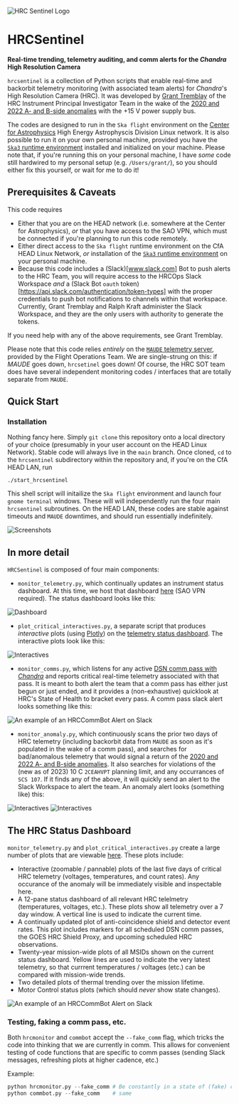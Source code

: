 
![HRC Sentinel Logo](misc/hrcsentinel_logo.png)

# HRCSentinel
__Real-time trending, telemetry auditing, and comm alerts for the *Chandra* High Resolution Camera__

`hrcsentinel` is a collection of Python scripts that enable real-time and backorbit telemetry monitoring (with associated team alerts) for *Chandra*'s High Resolution Camera (HRC). It was developed by [Grant Tremblay](www.granttremblay.com) of the HRC Instrument Principal Investigator Team in the wake of the [2020 and 2022 A- and B-side anomalies](https://cxc.cfa.harvard.edu/newsletters/news_31/article4.html) with the +15 V power supply bus. 

The codes are designed to run in the `Ska flight` environment on the [Center for Astrophysics](www.cfa.harvard.edu) High Energy Astrophyscis Division Linux network. It is also possible to run it on your own personal machine, provided you have the [`Ska3` runtime environment](https://github.com/sot/skare3/wiki/Ska3-runtime-environment-for-users) installed and initialized on your machine. Please note that, if you're running this on your personal machine, I have *some* code still hardwired to my personal setup (e.g. `/Users/grant/`), so you should either fix this yourself, or wait for me to do it! 

## Prerequisites & Caveats

This code requires
* Either that you are on the HEAD network (i.e. somewhere at the Center for Astrophysics), *or* that you have access to the SAO VPN, which must be connected if you're planning to run this code remotely. 
* Either direct access to the `Ska flight` runtime environment on the CfA HEAD Linux Network, *or* installation of the [`Ska3` runtime environment](https://github.com/sot/skare3/wiki/Ska3-runtime-environment-for-users) on your personal machine. 
* Because this code includes a (Slack)[www.slack.com] Bot to push alerts to the HRC Team, you will require access to the HRCOps Slack Workspace *and* a (Slack Bot `oauth` token)[https://api.slack.com/authentication/token-types] with the proper credentials to push bot notifications to channels within that workspace. Currently, Grant Tremblay and Ralph Kraft administer the Slack Workspace, and they are the only users with authority to generate the tokens. 

If you need help with any of the above requirements, see Grant Tremblay. 

Please note that this code relies *entirely* on the [`MAUDE` telemetry server](https://occweb.cfa.harvard.edu/twiki/bin/view/Software/MAUDE/WebHome), provided by the Flight Operations Team. We are single-strung on this: if *MAUDE* goes down, `hrcsetinel` goes down! Of course, the HRC SOT team does have several independent monitoring codes / interfaces that are totally separate from `MAUDE`. 

## Quick Start

### Installation
Nothing fancy here. Simply `git clone` this repository onto a local directory of your choice (presumably in your user account on the HEAD Linux Network). Stable code will always live in the `main` branch. Once cloned, `cd` to the `hrcsentinel` subdirectory within the repository and, if you're on the CfA HEAD LAN, run 
```
./start_hrcsentinel
```

This shell script will initailize the `Ska flight` environment and launch four `gnome terminal` windows. These will will independently run the four main `hrcsentinel` subroutines. On the HEAD LAN, these codes are stable against timeouts and `MAUDE` downtimes, and should run essentially indefinitely. 

![Screenshots](misc/4panel.png)

## In more detail

`HRCSentinel` is composed of four main components:

* `monitor_telemetry.py`, which continually updates an instrument status dashboard. At this time, we host that dashboard [here](https://icxc.cfa.harvard.edu/hrcops/hrcmonitor/) (SAO VPN required). The status dashboard looks like this: 

![Dashboard](misc/screenshots.png)

* `plot_critical_interactives.py`, a separate script that produces *interactive* plots (using [Plotly](https://plotly.com/)) on the [telemetry status dashboard](https://icxc.cfa.harvard.edu/hrcops/hrcmonitor/). The interactive plots look like this: 

![Interactives](misc/interactives.png)

* `monitor_comms.py`, which listens for any active [DSN comm pass with *Chandra*](https://cxc.cfa.harvard.edu/mta/ASPECT/arc/) and reports critical real-time telemetry associated with that pass. It is meant to both alert the team that a comm pass has either just begun or just ended, and it provides a (non-exhaustive) quicklook at HRC's State of Health to bracket every pass. A comm pass slack alert looks something like this: 

![An example of an HRCCommBot Alert on Slack](misc/commbot_1.png)

* `monitor_anomaly.py`, which continuously scans the prior two days of HRC telemetry (including backorbit data from `MAUDE` as soon as it's populated in the wake of a comm pass), and searches for bad/anomalous telemetry that would signal a return of the [2020 and 2022 A- and B-side anomalies](https://cxc.cfa.harvard.edu/newsletters/news_31/article4.html). It also searches for violations of the (new as of 2023) 10 C `2CEAHVPT` planning limit, and any occurrances of `SCS 107`. If it finds any of the above, it will quickly send an alert to the Slack Workspace to alert the team. An anomaly alert looks (something like) this: 

![Interactives](misc/example_alert.png)
![Interactives](misc/anomaly_range.png)


## The HRC Status Dashboard

`monitor_telemetry.py` and `plot_critical_interactives.py` create a large number of plots that are viewable [here](https://icxc.cfa.harvard.edu/hrcops/hrcmonitor/). These plots include:

  * Interactive (zoomable / pannable) plots of the last five days of critical HRC telemetry (voltages, temperatures, and count rates). Any occurance of the anomaly will be immediately visible and inspectable here. 
  * A 12-pane status dashboard of all relevant HRC telelmetry (temperatures, voltages, etc.). These plots show all telemetry over a 7 day window. A vertical line is used to indicate the current time.
  * A continually updated plot of anti-coincidence shield and detector event rates. This plot includes markers for all scheduled DSN comm passes, the GOES HRC Shield Proxy, and upcoming scheduled HRC observations. 
  * Twenty-year mission-wide plots of all MSIDs shown on the current status dashboard. Yellow lines are used to indicate the very latest telemetry, so that currrent temperatures / voltages (etc.) can be compared with mission-wide trends.
  * Two detailed plots of thermal trending over the mission lifetime.
  * Motor Control status plots (which should *never* show state changes). 

![An example of an HRCCommBot Alert on Slack](misc/hrcmonitor_examples.png)



### Testing, faking a comm pass, etc.

Both ```hrcmonitor``` and ```commbot``` accept the ```--fake_comm``` flag, which tricks the code into thinking that we are currently in comm. This allows for convenient testing of code functions that are specific to comm passes (sending Slack messages, refreshing plots at higher cadence, etc.)

Example:

```python
python hrcmonitor.py --fake_comm # Be constantly in a state of (fake) comm
python commbot.py --fake_comm    # same
```
